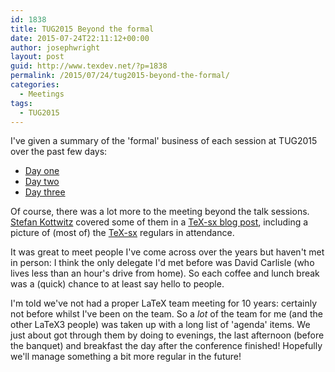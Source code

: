 ```yaml
---
id: 1838
title: TUG2015 Beyond the formal
date: 2015-07-24T22:11:12+00:00
author: josephwright
layout: post
guid: http://www.texdev.net/?p=1838
permalink: /2015/07/24/tug2015-beyond-the-formal/
categories:
  - Meetings
tags:
  - TUG2015
---
```

I've given a summary of the 'formal' business of each session at TUG2015 over the past few days:

- [Day one](/2015/07/20/tug2015-day-one/)
- [Day two](/2015/07/21/tug2015-day-two/)
- [Day three](/2015/07/22/tug2015-day-three/)

Of course, there was a lot more to the meeting beyond the talk sessions. [Stefan Kottwitz](http://texblog.net/) covered some of them in a [TeX-sx blog post](http://tex.blogoverflow.com/2015/07/tex-user-group-meeting-2015/), including a picture of (most of) the [TeX-sx](https://tex.stackexchange.com) regulars in attendance.

It was great to meet people I've come across over the years but haven't met in person: I think the only delegate I'd met before was David Carlisle (who lives less than an hour's drive from home). So each coffee and lunch break was a (quick) chance to at least say hello to people.

I'm told we've not had a proper LaTeX team meeting for 10 years: certainly not before whilst I've been on the team. So a _lot_ of the team for me (and the other LaTeX3 people) was taken up with a long list of 'agenda' items. We just about got through them by doing to evenings, the last afternoon (before the banquet) and breakfast the day after the conference finished! Hopefully we'll manage something a bit more regular in the future!
